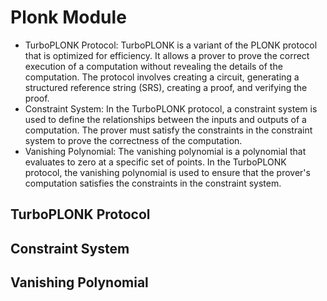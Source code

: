 # Plonk Module
* TurboPLONK Protocol: TurboPLONK is a variant of the PLONK protocol that is optimized for efficiency. It allows a prover to prove the correct execution of a computation without revealing the details of the computation. The protocol involves creating a circuit, generating a structured reference string (SRS), creating a proof, and verifying the proof.
* Constraint System: In the TurboPLONK protocol, a constraint system is used to define the relationships between the inputs and outputs of a computation. The prover must satisfy the constraints in the constraint system to prove the correctness of the computation.
* Vanishing Polynomial: The vanishing polynomial is a polynomial that evaluates to zero at a specific set of points. In the TurboPLONK protocol, the vanishing polynomial is used to ensure that the prover's computation satisfies the constraints in the constraint system.

## TurboPLONK Protocol

## Constraint System

## Vanishing Polynomial